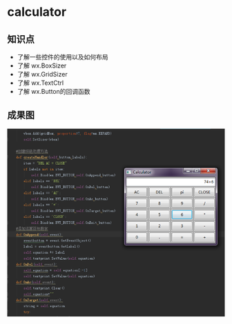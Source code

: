 # calculator

## 知识点

* 了解一些控件的使用以及如何布局
* 了解 wx.BoxSizer
* 了解 wx.GridSizer
* 了解 wx.TextCtrl
* 了解 wx.Button的回调函数

## 成果图
![Calculator](https://github.com/rickyyangrui/python_game/blob/master/calculator/Screenshots/calculator.png)

